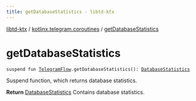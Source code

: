```yaml
---
title: getDatabaseStatistics - libtd-ktx
---
```


[libtd-ktx](../index.html) / [kotlinx.telegram.coroutines](index.html) / [getDatabaseStatistics](./get-database-statistics.html)

# getDatabaseStatistics

`suspend fun `[`TelegramFlow`](../kotlinx.telegram.core/-telegram-flow/index.html)`.getDatabaseStatistics(): `[`DatabaseStatistics`](https://tdlibx.github.io/td/docs/org/drinkless/td/libcore/telegram/TdApi/DatabaseStatistics.html)

Suspend function, which returns database statistics.

**Return**
[DatabaseStatistics](https://tdlibx.github.io/td/docs/org/drinkless/td/libcore/telegram/TdApi/DatabaseStatistics.html) Contains database statistics.

